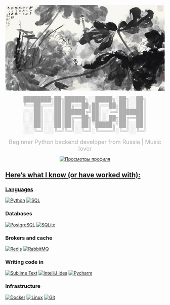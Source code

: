 <p align="center">
  <img src="./banner.jpg" alt="BANNER">
</p>

<p align="center">
  <span style="color: #b0b0b0; font-size: 18px; font-family: 'Courier New', monospace;">
    ████████╗██╗██████╗░░█████╗░██╗░░██╗<br>
    ╚══██╔══╝██║██╔══██╗██╔══██╗██║░░██║<br>
    ░░░██║░░░██║██████╔╝██║░░╚═╝███████║<br>
    ░░░██║░░░██║██╔══██╗██║░░██╗██╔══██║<br>
    ░░░██║░░░██║██║░░██║╚█████╔╝██║░░██║<br>
    ░░░╚═╝░░░╚═╝╚═╝░░╚═╝░╚════╝░╚═╝░░╚═╝
  </span>
</p>


<p align="center">
  <span style="color: #b0b0b0; font-size: 18px;">
    Beginner Python backend developer from Russia | Music lover
  </span>
</p>

<p align="center">
  <a href="https://github.com/tirch" target="_blank">
  <img src="https://komarev.com/ghpvc/?username=tirch&color=1a1a1a&style=for-the-badge&labelColor=FFAE00" alt="Просмотры профиля"/>
</p>

## Here’s what I know (or have worked with):
### Languages
<p>
    <a href="#"><img alt="Python" src="https://img.shields.io/badge/Python-14354C.svg?logo=python&logoColor=white"></a>
    <a href="#"><img alt="SQL" src="https://custom-icon-badges.herokuapp.com/badge/SQL-025E8C.svg?logo=database&logoColor=white"></a>
</p>

### Databases
<p>
  <a href="#"><img alt="PostgreSQL" src ="https://img.shields.io/badge/PostgreSQL-316192.svg?logo=postgresql&logoColor=white"></a>
  <a href="#"><img alt="SQLite" src ="https://img.shields.io/badge/SQLite-rgb(0, 59, 87).svg?logo=sqlite&logoColor=white"></a>
</p>

### Brokers and cache
<p>
  <a href="#"><img alt="Redis" src ="https://img.shields.io/badge/Redis-rgb(255, 68, 56)?logo=redis&logoColor=white"></a>
  <a href="#"><img alt="RabbitMQ" src ="https://img.shields.io/badge/RabbitMQ-FF6600?logo=rabbitmq&logoColor=white"></a>
</p>


### Writing code in
<p>
  <a href="#"><img alt="Sublime Text" src ="https://img.shields.io/badge/Sublime%20Text-FF9800?logo=sublimetext&logoColor=white"></a>
  <a href="#"><img alt="IntelliJ Idea" src ="https://img.shields.io/badge/IntelliJ%20Idea-eb2e94?logo=intellijidea&logoColor=white"></a>
  <a href="#"><img alt="Pycharm" src ="https://img.shields.io/badge/Pycharm-149a95?logo=pycharm&logoColor=white"></a>
</p>


### Infrastructure
<p>
  <a href="#"><img alt="Docker" src ="https://img.shields.io/badge/Docker-rgb(13, 75, 197)?logo=docker&logoColor=white"></a>
  <a href="#"><img alt="Linux" src ="https://img.shields.io/badge/Linux-FCC624?logo=linux&logoColor=black"></a>
  <a href="#"><img alt="Git" src ="https://img.shields.io/badge/Git-e84e31?logo=git&logoColor=white"></a>
</p>
